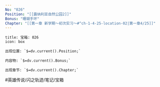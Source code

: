 ```yaml
---
No: "026"
Position: "[[露纳利亚自然公园2]]"
Bonus: "珊瑚手环"
Chapter: "[[第一章 新学期～初次实习～#^ch-1-4-25-location-02|第一章4/25]]"
---
```

```ad-quote
title: 宝箱: 026
icon: box

出现位置: `$=dv.current().Position;`

内容物: `$=dv.current().Bonus;`

出现章节: `$=dv.current().Chapter;`

```

#英雄传说/闪之轨迹/笔记/宝箱
